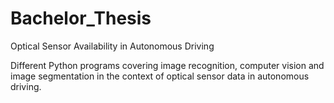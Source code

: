 # Bachelor_Thesis
Optical Sensor Availability in Autonomous Driving

Different Python programs covering image recognition, computer vision and image segmentation in the context of optical sensor data in autonomous driving.
